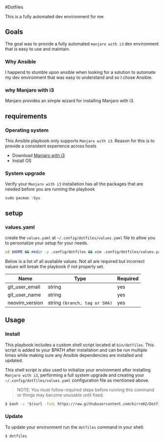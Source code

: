 #Dotfiles

This is a fully automated dev environment for me

## Goals

The goal was to provide a fully automated `manjaro with i3` dev environment that is easy to use and maintain.

### Why Ansible

I happend to stumble upon ansible when looking for a solution to automate my dev environment that was easy to understand and so I chose Ansible.

### why Manjaro with i3

Manjaro provides an simple wizard for installing Manjaro with i3.

## requirements

### Operating system

This Ansible playbook only supports `Manjaro with i3`. Reason for this is to provide a consistent experience across hosts

- Download [Manjaro with i3](https://manjaro.org/downloads/community/i3/)
- Install OS

### System upgrade 

Verify your `Manjaro with i3` installation has all the packages that are needed before you are running the playbook

```
sudo pacman -Syu
```

## setup

### values.yaml

create the `values.yaml` at `~/.config/dotfiles/values.yaml` file to allow you to personalize your setup for your needs.

```bash
cd $HOME && mkdir -p .config/dotfiles && vim .config/dotfiles/values.yaml
```

Below is a list of all available values. Not all are required but incorrect values will break the playbook if not properly set.

| Name                  | Type                                | Required |
| --------------------- | ----------------------------------- | -------- |
| git_user_email        | string                              | yes      |
| git_user_name         | string                              | yes      |
|neovim_version         | string `(branch, tag or SHA)`       | yes      |


## Usage

### Install

This playbook includes a custom shell script located at `bin/dotfiles`. This script is added to your $PATH after installation and can be run multiple times while making sure any Ansible dependencies are installed and updated.

This shell script is also used to initialize your environment after installing `Manjaro with i3`, performing a full system upgrade and creating your `~/.config/dotfiles/values.yaml` configuration file as mentioned above.

> NOTE: You must follow required steps before running this command or things may become unusable until fixed.

```bash
$ bash -c "$(curl -fsSL https://raw.githubusercontent.com/kirre02/Dotfiles/main/bin/dotfiles)"
```

### Update

To update your environment run the `dotfiles` command in your shell:

```bash
$ dotfiles
```
